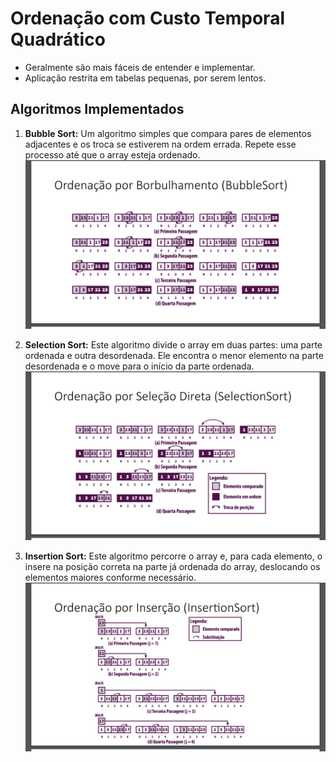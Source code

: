 # Ordenação com Custo Temporal Quadrático
- Geralmente são mais fáceis de entender e implementar.
- Aplicação restrita em tabelas pequenas, por serem lentos.

## Algoritmos Implementados

1. **Bubble Sort:** Um algoritmo simples que compara pares de elementos adjacentes e os troca se estiverem na ordem errada. Repete esse processo até que o array esteja ordenado.
![Bubble Sort](img_README/BubbleSort.png)

2. **Selection Sort:** Este algoritmo divide o array em duas partes: uma parte ordenada e outra desordenada. Ele encontra o menor elemento na parte desordenada e o move para o início da parte ordenada.
![Selection Sort](img_README/SelectionSort.png)

3. **Insertion Sort:** Este algoritmo percorre o array e, para cada elemento, o insere na posição correta na parte já ordenada do array, deslocando os elementos maiores conforme necessário.
![Insertion Sort](img_README/InsertionSort.png)
